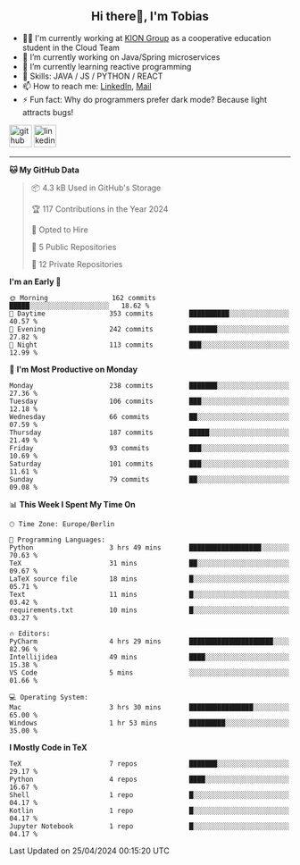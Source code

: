 <h2 align="center">Hi there👋, I'm Tobias</h2>

- 🧑‍💼 I'm currently working at [KION Group](https://www.kiongroup.com/) as a cooperative education student in the Cloud Team
- 🔭 I’m currently working on Java/Spring microservices 
- 🌱 I’m currently learning reactive programming 
- 💪 Skills: JAVA / JS / PYTHON / REACT
- 📫 How to reach me: [LinkedIn](https://www.linkedin.com/in/tgoetz), [Mail](mailto:mail@tobiasgoetz.com) 
- ⚡ Fun fact: Why do programmers prefer dark mode? Because light attracts bugs!

[<img src='https://cdn.jsdelivr.net/npm/simple-icons@3.0.1/icons/github.svg' alt='github' height='40'>](https://github.com/TobiasGoetz)  [<img src='https://cdn.jsdelivr.net/npm/simple-icons@3.0.1/icons/linkedin.svg' alt='linkedin' height='40'>](https://www.linkedin.com/in/tgoetz/)  

---

<!--START_SECTION:waka-->
**🐱 My GitHub Data** 

> 📦 4.3 kB Used in GitHub's Storage 
 > 
> 🏆 117 Contributions in the Year 2024
 > 
> 💼 Opted to Hire
 > 
> 📜 5 Public Repositories 
 > 
> 🔑 12 Private Repositories 
 > 
**I'm an Early 🐤** 

```text
🌞 Morning                162 commits         █████░░░░░░░░░░░░░░░░░░░░   18.62 % 
🌆 Daytime                353 commits         ██████████░░░░░░░░░░░░░░░   40.57 % 
🌃 Evening                242 commits         ███████░░░░░░░░░░░░░░░░░░   27.82 % 
🌙 Night                  113 commits         ███░░░░░░░░░░░░░░░░░░░░░░   12.99 % 
```
📅 **I'm Most Productive on Monday** 

```text
Monday                   238 commits         ███████░░░░░░░░░░░░░░░░░░   27.36 % 
Tuesday                  106 commits         ███░░░░░░░░░░░░░░░░░░░░░░   12.18 % 
Wednesday                66 commits          ██░░░░░░░░░░░░░░░░░░░░░░░   07.59 % 
Thursday                 187 commits         █████░░░░░░░░░░░░░░░░░░░░   21.49 % 
Friday                   93 commits          ███░░░░░░░░░░░░░░░░░░░░░░   10.69 % 
Saturday                 101 commits         ███░░░░░░░░░░░░░░░░░░░░░░   11.61 % 
Sunday                   79 commits          ██░░░░░░░░░░░░░░░░░░░░░░░   09.08 % 
```


📊 **This Week I Spent My Time On** 

```text
🕑︎ Time Zone: Europe/Berlin

💬 Programming Languages: 
Python                   3 hrs 49 mins       ██████████████████░░░░░░░   70.63 % 
TeX                      31 mins             ██░░░░░░░░░░░░░░░░░░░░░░░   09.67 % 
LaTeX source file        18 mins             █░░░░░░░░░░░░░░░░░░░░░░░░   05.71 % 
Text                     11 mins             █░░░░░░░░░░░░░░░░░░░░░░░░   03.42 % 
requirements.txt         10 mins             █░░░░░░░░░░░░░░░░░░░░░░░░   03.27 % 

🔥 Editors: 
PyCharm                  4 hrs 29 mins       █████████████████████░░░░   82.96 % 
Intellijidea             49 mins             ████░░░░░░░░░░░░░░░░░░░░░   15.38 % 
VS Code                  5 mins              ░░░░░░░░░░░░░░░░░░░░░░░░░   01.66 % 

💻 Operating System: 
Mac                      3 hrs 30 mins       ████████████████░░░░░░░░░   65.00 % 
Windows                  1 hr 53 mins        █████████░░░░░░░░░░░░░░░░   35.00 % 
```

**I Mostly Code in TeX** 

```text
TeX                      7 repos             ███████░░░░░░░░░░░░░░░░░░   29.17 % 
Python                   4 repos             ████░░░░░░░░░░░░░░░░░░░░░   16.67 % 
Shell                    1 repo              █░░░░░░░░░░░░░░░░░░░░░░░░   04.17 % 
Kotlin                   1 repo              █░░░░░░░░░░░░░░░░░░░░░░░░   04.17 % 
Jupyter Notebook         1 repo              █░░░░░░░░░░░░░░░░░░░░░░░░   04.17 % 
```




 Last Updated on 25/04/2024 00:15:20 UTC
<!--END_SECTION:waka-->
